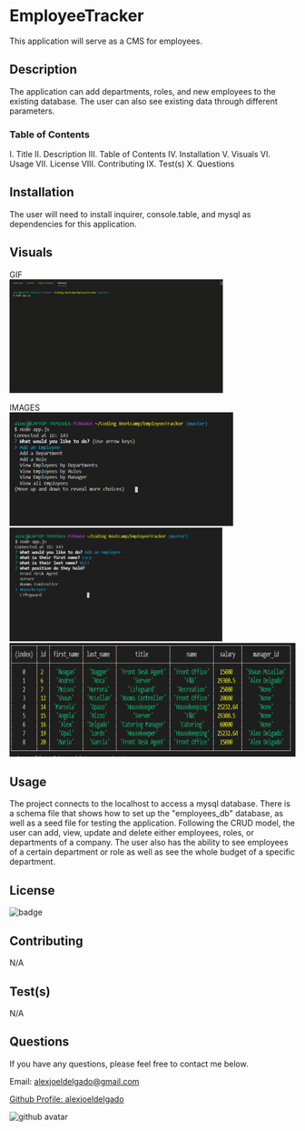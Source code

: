 # EmployeeTracker
This application will serve as a CMS for employees.

## Description
The application can add departments, roles, and new employees to the existing database. The user can also see existing data through different parameters.

### Table of Contents
I. Title
II. Description
III. Table of Contents
IV. Installation
V. Visuals
VI. Usage
VII. License
VIII. Contributing
IX. Test(s)
X. Questions
    
## Installation
The user will need to install inquirer, console.table, and mysql as dependencies for this application.

## Visuals

GIF
<br>
<img src='./assets/images/demo.gif' alt='demogif' height='200px'>

IMAGES
<br>
<img src='./assets/images/ss1.PNG' alt='screenshot1' height='200px'>
<img src='./assets/images/ss2.PNG' alt='screenshot2' height='200px'>
<img src='./assets/images/ss3.PNG' alt='screenshot3' height='200px'>

## Usage
The project connects to the localhost to access a mysql database. There is a schema file that shows how to set up the "employees_db" database, as well as a seed file for testing the application. Following the CRUD model, the user can add, view, update and delete either employees, roles, or departments of a company. The user also has the ability to see employees of a certain department or role as well as see the whole budget of a specific department.

## License
<img src='https://img.shields.io/badge/License-MIT-black' alt='badge'>
    
## Contributing
N/A

## Test(s)
N/A

## Questions
If you have any questions, please feel free to contact me below.

Email: alexjoeldelgado@gmail.com

<a href='https://github.com/alexjoeldelgado'>Github Profile: alexjoeldelgado</a>

<img src='https://avatars2.githubusercontent.com/u/55860772?v=4' height='200px' alt='github avatar'>
